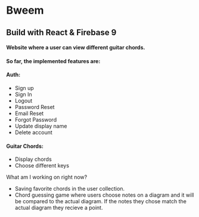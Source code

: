 # Bweem

## Build with React & Firebase 9

#### Website where a user can view different guitar chords. 

#### 

#### So far, the implemented features are: 
#### Auth:
- Sign up
- Sign In
- Logout
- Password Reset
- Email Reset
- Forgot Password
- Update display name
- Delete account

#### Guitar Chords:
- Display chords
- Choose different keys

What am I working on right now?
- Saving favorite chords in the user collection.
- Chord guessing game where users choose notes on a diagram and it will be compared to the actual diagram. If the notes they chose match the actual diagram they recieve a point.

